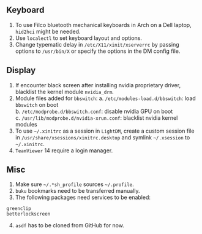 ## Keyboard
1. To use Filco bluetooth mechanical keyboards in Arch on a Dell laptop, `hid2hci` might be needed.
2. Use `localectl` to set keyboard layout and options.
3. Change typematic delay in `/etc/X11/xinit/xserverrc` by passing options to `/usr/bin/X` or specify the options in the DM config file.

## Display
1. If encounter black screen after installing nvidia proprietary driver, blacklist the kernel module `nvidia_drm`.
2. Module files added for `bbswitch`: 
  a. `/etc/modules-load.d/bbswitch`: load `bbswitch` on boot  
  b. `/etc/modprobe.d/bbswitch.conf`: disable nvidia GPU on boot  
  c. `/usr/lib/modprobe.d/nvidia-xrun.conf`: blacklist nvidia kernel modules
3. To use `~/.xinitrc` as a session in `LightDM`, create a custom session file in `/usr/share/xsessions/xinitrc.desktop` and symlink `~/.xsession` to `~/.xinitrc`.
4. `TeamViewer` 14 require a login manager.

## Misc
1. Make sure `~/.*sh_profile` sources `~/.profile`.
2. `buku` bookmarks need to be transferred manually.
3. The following packages need services to be enabled:
```
greenclip
betterlockscreen
```
4. `asdf` has to be cloned from GitHub for now.
